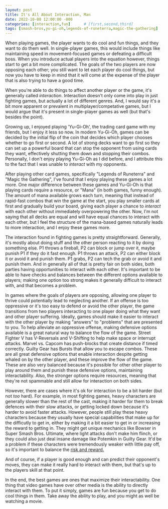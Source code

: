 ```yaml
---
layout: post
title: It's All About Interaction, Man
date: 2022-10-08 12:00:00 -000
categories: [interaction,fun]      # [first,second,third]
tags: [smash-bros,yu-gi-oh,legends-of-runeterra,magic-the-gathering]            # [first,second,third]
---
```

When playing games, the player wants to do cool and fun things, and they want to do them well. In single-player games, this would include things like maintaining speed in movement-focused games or defeating a difficult boss. When you introduce actual players into the equation however, things start to get a bit more complicated. The goals of the two players are now opposing each other; you still want to let each player do cool things, but now you have to keep in mind that it will come at the expense of the player that is also trying to have a good time. 

When you're able to do things to affect another player or the game, it's generally called *interaction*. Interaction doesn't only come into play in just fighting games, but actually a lot of different genres. And, I would say it's a bit more apparent or prevalent in multiplayer/competative games, but I would argue that it's present in single-player games as well (but that's besides the point). 

Growing up, I enjoyed playing 'Yu-Gi-Oh', the trading card game with my friends, but I enjoy it less so now. In modern Yu-Gi-Oh, games can be decided by the initial flip of the coin that decides which player chooses whether to go first or second. A lot of strong decks want to go first so they can set up a powerful board that can stop the opponent from using cards they want, effectively shutting them down and stopping their combos. Personally, I don't enjoy playing Yu-Gi-Oh as I did before, and I attribute this to the fact that I was unable to *interact* with my opponents. 

After playing other card games, specifically "Legends of Runeterra" and "Magic the Gathering", I've found that I enjoy playing these games a lot more. One major difference between these games and Yu-Gi-Oh is that playing cards require a resource, or "Mana" (in both games, funny enough). The amount of mana available grows each turn, meaning that instead of rapid-fast combos that win the game at the start, you play smaller cards at first and gradually build your board, giving each player a chance to *interact* with each other without immediately overpowering the other. Now, I'm not saying that all decks are equal and will have equal chances to interact with each other, but I feel the structure of the mana-based games naturally leads to more interaction, and I enjoy these games more.

The interaction found in fighting games is pretty straightforward. Generally, it's mostly about doing stuff and the other person reacting to it by doing something else. P1 throws a fireball, P2 can block or jump over it, maybe punish P1 if they do it fast enough. P1 throws an attack, P2 can either block it or avoid it and punish them. P1 grabs, P2 can tech the grab or avoid it and punish them. And in generally all of that is pretty fair on both sides, both parties having opportunities to interact with each other. It's important to be able to have checks and balances between the different options available to players; making one option too strong makes it generally difficult to interact with, and that becomes a problem.

In games where the goals of players are opposing, allowing one player to thrive could potentially lead to neglecting another. If an offense is too oppressive or it's too easy to defend or avoid the other player, the game transitions from two players interacting to one player doing what they want and other player suffering. Ideally, games should make it easier to interact with the other player by making "answers" to "problems" that are presented to you. To help alleviate an oppressive offense, making defensive options available is a great natural way to balance the flow of the game. Street Fighter V has V-Reversals and V-Shifting to help make space or interrupt attacks. Marvel vs. Capcom has push-blocks that create distance if timed correctly. Guilty Gear has Bursts that allow you to escape combos. These are all great defensive options that enable interaction despite getting whaled on by the other player, and these improve the flow of the game. These are also very balanced because it's possible for other other player to play around them and punish these defensive options, maintaining interactability. Also, the stronger options require resources, meaning that they're not spammable and still allow for interaction on both sides. 

<!-- Of course, there are certain scenarios that are pretty *unfair*, and 1 party not being able to interact. An obvious example is infinite combos. Generally, they're not found in final builds of the game, but they occasionally sneak their way in, like ["wobbling in Super Smash Bros. Melee"](https://www.ssbwiki.com/Wobbling). It's pretty obvious why infinite combos are bad for interaction-- it turns a game about outplaying your opponent into P1 seeing if they can not mess up something and P2 just kinda watching and hoping for a lucky opening. Very little interaction.
- Also notable: ["Dan's infinite combo in Street Fighter 5"](https://www.youtube.com/watch?v=OxV7LM30GGk) -->

However, there are cases where it's ok for interaction to be a bit harder (but not *too* hard). For example, in most fighting games, heavy characters are generally slower than the rest of the cast, making it harder for them to break defences with their slow attacks, or getting locked down because it's harder to avoid faster attacks. However, people still play these heavy characters because they usually have special capabilities that make up for the difficutly to get in, either by making it a bit easier to get in or increasing the reward to getting in. They might get unique mechanics like Bowser in Super Smash Bros. Ultimate, where light attacks don't make him flinch, or they could also just deal insane damage like Potemkin in Guilty Gear. It'd be a problem if these characters were tremendously weaker with little pay off, so it's important to balance the [risk and reward.](/balance_moves/)

And of course, if a player is good enough and can predict their opponent's moves, they can make it really hard to interact with them, but that's up to the players skill at that point.

In the end, the best games are ones that maximize their interactability. One thing that video games have over other media is the ability to directly interact with them. To put it simply, games are fun because you get to do cool things in them. Take away the ability to play, and you might as well be watching a movie. 